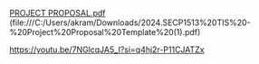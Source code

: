 [PROJECT PROPOSAL.pdf]() (file:///C:/Users/akram/Downloads/2024.SECP1513%20TIS%20-%20Project%20Proposal%20Template%20(1).pdf)

https://youtu.be/7NGlcqJA5_I?si=q4hj2r-P11CJATZx
